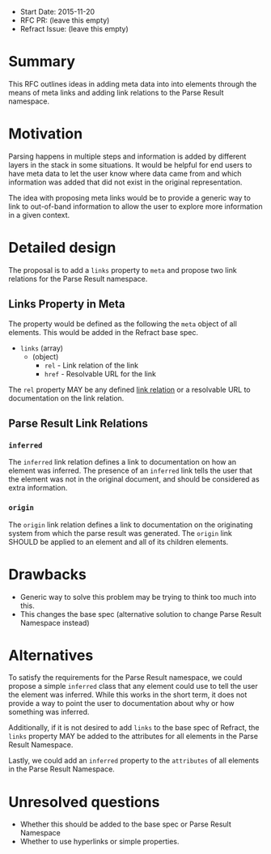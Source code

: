 - Start Date: 2015-11-20
- RFC PR: (leave this empty)
- Refract Issue: (leave this empty)

# Summary

This RFC outlines ideas in adding meta data into into elements through the
means of meta links and adding link relations to the Parse Result namespace.

# Motivation

Parsing happens in multiple steps and information is added by different layers
in the stack in some situations. It would be helpful for end users to have meta
data to let the user know where data came from and which information was added
that did not exist in the original representation.

The idea with proposing meta links would be to provide a generic way to link to
out-of-band information to allow the user to explore more information in a
given context.

# Detailed design

The proposal is to add a `links` property to `meta` and propose two link
relations for the Parse Result namespace.

## Links Property in Meta

The property would be defined as the following the `meta` object of all
elements. This would be added in the Refract base spec.

- `links` (array)
    - (object)
        - `rel` - Link relation of the link
        - `href` - Resolvable URL for the link

The `rel` property MAY be any defined [link
relation](http://www.iana.org/assignments/link-relations/link-relations.xhtml)
or a resolvable URL to documentation on the link relation.

## Parse Result Link Relations

### `inferred`

The `inferred` link relation defines a link to documentation on how an element
was inferred. The presence of an `inferred` link tells the user that the
element was not in the original document, and should be considered as extra
information.

### `origin`

The `origin` link relation defines a link to documentation on the originating
system from which the parse result was generated. The `origin` link SHOULD be
applied to an element and all of its children elements.

# Drawbacks

* Generic way to solve this problem may be trying to think too much into this.
* This changes the base spec (alternative solution to change Parse Result
Namespace instead)

# Alternatives

To satisfy the requirements for the Parse Result namespace, we could propose a
simple `inferred` class that any element could use to tell the user the element
was inferred. While this works in the short term, it does not provide a way to
point the user to documentation about why or how something was inferred.

Additionally, if it is not desired to add `links` to the base spec of Refract,
the `links` property MAY be added to the attributes for all elements in the
Parse Result Namespace.

Lastly, we could add an `inferred` property to the `attributes` of all elements
in the Parse Result Namespace.

# Unresolved questions

* Whether this should be added to the base spec or Parse Result Namespace
* Whether to use hyperlinks or simple properties.
